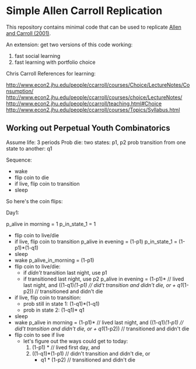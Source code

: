 Simple Allen Carroll Replication
================================

This repository contains minimal code that can be used to replicate [Allen and Carroll (2001)](http://www.econ2.jhu.edu/people/ccarroll/IndivLearningAboutC.pdf). 

An extension: get two versions of this code working: 

1. fast social learning
2. fast learning with portfolio choice

Chris Carroll References for learning:

http://www.econ2.jhu.edu/people/ccarroll/courses/Choice/LectureNotes/Consumption/
http://www.econ2.jhu.edu/people/ccarroll/courses/choice/LectureNotes/
http://www.econ2.jhu.edu/people/ccarroll/teaching.html#Choice
http://www.econ2.jhu.edu/people/ccarroll/courses/Topics/Syllabus.html


Working out Perpetual Youth Combinatorics
-----------------------------------------


Assume life: 3 periods
Prob die: two states:  p1, p2
prob transition from one state to another: q1

Sequence:

- wake
- flip coin to die
- if live, flip coin to transition
- sleep

So here's the coin flips:

Day1:

p_alive in morning = 1
p_in_state_1 = 1
- flip coin to live/die
- if live, flip coin to transition
p_alive in evening = (1-p1)
p_in_state_1 = (1-p1)*(1-q1)
- sleep
- wake
p_alive_in_morning = (1-p1)
- flip coin to live/die:
    - if *didn't* transition last night, use p1
    - if transitioned last night, use p2
p_alive in evening = (1-p1)*             // lived last night, and 
                         ((1-q1)*(1-p1)  // did't transition and didn't die, *or*
                         + q1*(1-p2))    // transitioned and didn't die
- if live, flip coin to transition:
    - prob still in state 1: (1-q1)*(1-q1)
    - prob in state 2:       (1-q1)* q1
- sleep
- wake
p_alive in morning = (1-p1)*             // lived last night, and 
                         ((1-q1)*(1-p1)  // did't transition and didn't die, *or*
                         + q1*(1-p2))    // transitioned and didn't die
- flip coin to see if live
    - let's figure out the ways could get to today:
        1. (1-p1) *          // lived first day, and 
        2. ((1-q1)*(1-p1)    // didn't transition and didn't die, or
           + q1 * (1-p2)     // transitioned and didn't die


















